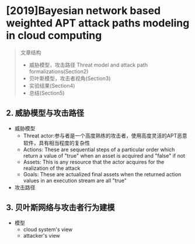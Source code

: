 # [2019]Bayesian network based weighted APT attack paths modeling in cloud computing
> 文章结构
> - 威胁模型，攻击路径 Threat model and attack path formalizations(Section2)
> - 贝叶斯模型，攻击者视角(Section3)
> - 实验结果(Section4)
> - 总结(Section5)

## 2. 威胁模型与攻击路径
- 威胁模型
  - Threat actor:参与者是一个高度熟练的攻击者，使用高度灵活的APT恶意软件，具有相当程度的复杂性
  - Actions: These are sequential steps of a particular order which return a value of "true" when an asset is acquired and "false" if not
  - Assets: This is any resource that the actor acquires for the realization of the attack
  - Goals: These are actualized final assets when the returned action values in an execution stream are all "true"
- 攻击路径
## 3. 贝叶斯网络与攻击者行为建模
- 模型
  - cloud system's view
  - attacker's view
